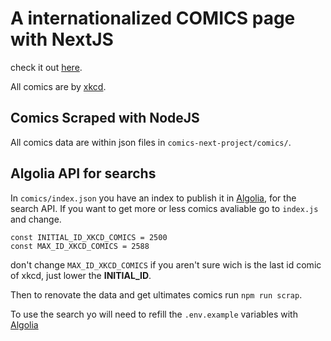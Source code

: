# A internationalized COMICS page with NextJS

check it out [here][page].

All comics are by [xkcd][comics].

## Comics Scraped with NodeJS

All comics data are within json files in `comics-next-project/comics/`.

## Algolia API for searchs

In `comics/index.json` you have an index to publish it in [Algolia][algolia], for the search API.
If you want to get more or less comics avaliable go to `index.js` and change.

`const INITIAL_ID_XKCD_COMICS = 2500`  
`const MAX_ID_XKCD_COMICS = 2588`

don't change `MAX_ID_XKCD_COMICS` if you aren't sure wich is the last id comic of xkcd, just lower the **INITIAL_ID**.

Then to renovate the data and get ultimates comics run `npm run scrap`.

To use the search yo will need to refill the `.env.example` variables with [Algolia][algolia]

[comics]: https://xkcd.com/
[page]: https://next-comics-xkcd.vercel.app/
[algolia]: https://www.algolia.com/
